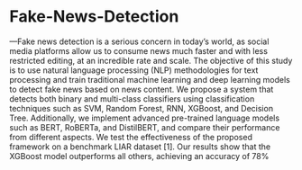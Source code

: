 # Fake-News-Detection
—Fake news detection is a serious concern in today’s
world, as social media platforms allow us to consume news much
faster and with less restricted editing, at an incredible rate and
scale. The objective of this study is to use natural language
processing (NLP) methodologies for text processing and train
traditional machine learning and deep learning models to detect
fake news based on news content. We propose a system that
detects both binary and multi-class classifiers using classification
techniques such as SVM, Random Forest, RNN, XGBoost, and
Decision Tree. Additionally, we implement advanced pre-trained
language models such as BERT, RoBERTa, and DistilBERT,
and compare their performance from different aspects. We test
the effectiveness of the proposed framework on a benchmark
LIAR dataset [1]. Our results show that the XGBoost model
outperforms all others, achieving an accuracy of 78%
